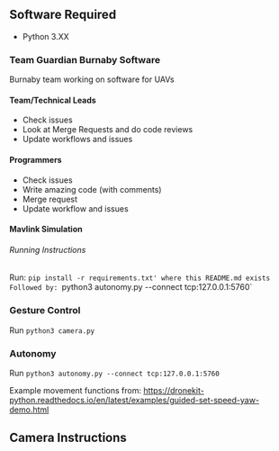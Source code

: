 ## Software Required
- Python 3.XX

### Team Guardian Burnaby Software
Burnaby team working on software for UAVs

#### Team/Technical Leads
* Check issues
* Look at Merge Requests and do code reviews
* Update workflows and issues

#### Programmers
* Check issues
* Write amazing code (with comments)
* Merge request
* Update workflow and issues

#### Mavlink Simulation
###### Running Instructions
Run: `pip install -r requirements.txt' where this README.md exists
Followed by: `python3 autonomy.py --connect tcp:127.0.0.1:5760`

### Gesture Control

Run `python3 camera.py`

### Autonomy

Run `python3 autonomy.py --connect tcp:127.0.0.1:5760`

Example movement functions from: https://dronekit-python.readthedocs.io/en/latest/examples/guided-set-speed-yaw-demo.html

## Camera Instructions
